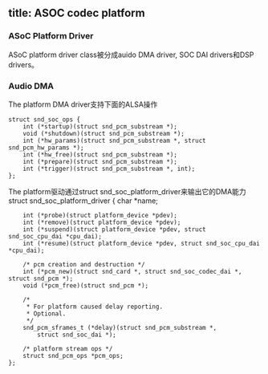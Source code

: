 title: ASOC codec platform
---

### ASoC Platform Driver
ASoC platform driver class被分成auido DMA driver, SOC DAI drivers和DSP drivers。

### Audio DMA
The platform DMA driver支持下面的ALSA操作

    struct snd_soc_ops {
		int (*startup)(struct snd_pcm_substream *);
		void (*shutdown)(struct snd_pcm_substream *);
		int (*hw_params)(struct snd_pcm_substream *, struct snd_pcm_hw_params *);
		int (*hw_free)(struct snd_pcm_substream *);
		int (*prepare)(struct snd_pcm_substream *);
		int (*trigger)(struct snd_pcm_substream *, int);
	};

The platform驱动通过struct
snd_soc_platform_driver来输出它的DMA能力
    struct snd_soc_platform_driver {
		char *name;
	
		int (*probe)(struct platform_device *pdev);
		int (*remove)(struct platform_device *pdev);
		int (*suspend)(struct platform_device *pdev, struct snd_soc_cpu_dai *cpu_dai);
		int (*resume)(struct platform_device *pdev, struct snd_soc_cpu_dai *cpu_dai);
	
		/* pcm creation and destruction */
		int (*pcm_new)(struct snd_card *, struct snd_soc_codec_dai *, struct snd_pcm *);
		void (*pcm_free)(struct snd_pcm *);
	
		/*
		 * For platform caused delay reporting.
		 * Optional.
		 */
		snd_pcm_sframes_t (*delay)(struct snd_pcm_substream *,
			struct snd_soc_dai *);
	
		/* platform stream ops */
		struct snd_pcm_ops *pcm_ops;
	};